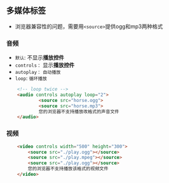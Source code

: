 ## 多媒体标签
- 浏览器兼容性的问题，需要用`<source>`提供ogg和mp3两种格式

### 音频
- `默认`: 不显示**播放控件**
- `controls：` 显示**播放控件**
- `autoplay：` `自动播放`
- `loop`: `循环播放`
```html
    <!-- loop twice -->
    <audio controls autoplay loop="2">
            <source src="horse.ogg">
            <source src="horse.mp3">
            您的浏览器不支持播放改格式的声音文件
    </audio>
```

### 视频
```html
    <video controls width="500" height="300">
        <source src="./play.ogg"></source>
        <source src="./play.mpeg"></source>
        <source src="./play.ogg"></source>
        您的浏览器不支持播放该格式的视频文件
    </video>
```



